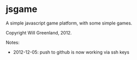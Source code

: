 jsgame
======

A simple javascript game platform, with some simple games.

Copyright Will Greenland, 2012.

Notes:

 - 2012-12-05: push to github is now working via ssh keys
